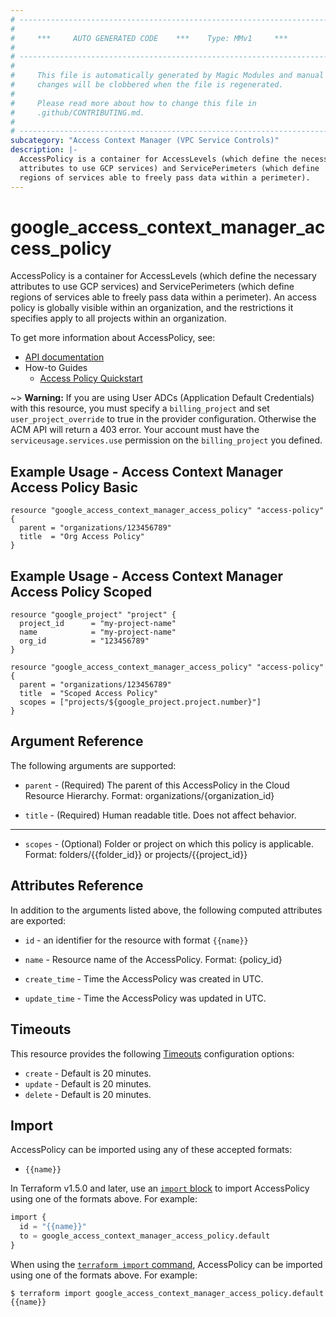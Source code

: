 ```yaml
---
# ----------------------------------------------------------------------------
#
#     ***     AUTO GENERATED CODE    ***    Type: MMv1     ***
#
# ----------------------------------------------------------------------------
#
#     This file is automatically generated by Magic Modules and manual
#     changes will be clobbered when the file is regenerated.
#
#     Please read more about how to change this file in
#     .github/CONTRIBUTING.md.
#
# ----------------------------------------------------------------------------
subcategory: "Access Context Manager (VPC Service Controls)"
description: |-
  AccessPolicy is a container for AccessLevels (which define the necessary
  attributes to use GCP services) and ServicePerimeters (which define
  regions of services able to freely pass data within a perimeter).
---
```


# google\_access\_context\_manager\_access\_policy

AccessPolicy is a container for AccessLevels (which define the necessary
attributes to use GCP services) and ServicePerimeters (which define
regions of services able to freely pass data within a perimeter). An
access policy is globally visible within an organization, and the
restrictions it specifies apply to all projects within an organization.


To get more information about AccessPolicy, see:

* [API documentation](https://cloud.google.com/access-context-manager/docs/reference/rest/v1/accessPolicies)
* How-to Guides
    * [Access Policy Quickstart](https://cloud.google.com/access-context-manager/docs/quickstart)

~> **Warning:** If you are using User ADCs (Application Default Credentials) with this resource,
you must specify a `billing_project` and set `user_project_override` to true
in the provider configuration. Otherwise the ACM API will return a 403 error.
Your account must have the `serviceusage.services.use` permission on the
`billing_project` you defined.

## Example Usage - Access Context Manager Access Policy Basic


```hcl
resource "google_access_context_manager_access_policy" "access-policy" {
  parent = "organizations/123456789"
  title  = "Org Access Policy"
}
```
## Example Usage - Access Context Manager Access Policy Scoped


```hcl
resource "google_project" "project" {
  project_id      = "my-project-name"
  name            = "my-project-name"
  org_id          = "123456789"
}

resource "google_access_context_manager_access_policy" "access-policy" {
  parent = "organizations/123456789"
  title  = "Scoped Access Policy"
  scopes = ["projects/${google_project.project.number}"]
}
```

## Argument Reference

The following arguments are supported:


* `parent` -
  (Required)
  The parent of this AccessPolicy in the Cloud Resource Hierarchy.
  Format: organizations/{organization_id}

* `title` -
  (Required)
  Human readable title. Does not affect behavior.


- - -


* `scopes` -
  (Optional)
  Folder or project on which this policy is applicable.
  Format: folders/{{folder_id}} or projects/{{project_id}}


## Attributes Reference

In addition to the arguments listed above, the following computed attributes are exported:

* `id` - an identifier for the resource with format `{{name}}`

* `name` -
  Resource name of the AccessPolicy. Format: {policy_id}

* `create_time` -
  Time the AccessPolicy was created in UTC.

* `update_time` -
  Time the AccessPolicy was updated in UTC.


## Timeouts

This resource provides the following
[Timeouts](https://developer.hashicorp.com/terraform/plugin/sdkv2/resources/retries-and-customizable-timeouts) configuration options:

- `create` - Default is 20 minutes.
- `update` - Default is 20 minutes.
- `delete` - Default is 20 minutes.

## Import


AccessPolicy can be imported using any of these accepted formats:

* `{{name}}`


In Terraform v1.5.0 and later, use an [`import` block](https://developer.hashicorp.com/terraform/language/import) to import AccessPolicy using one of the formats above. For example:

```tf
import {
  id = "{{name}}"
  to = google_access_context_manager_access_policy.default
}
```

When using the [`terraform import` command](https://developer.hashicorp.com/terraform/cli/commands/import), AccessPolicy can be imported using one of the formats above. For example:

```
$ terraform import google_access_context_manager_access_policy.default {{name}}
```
